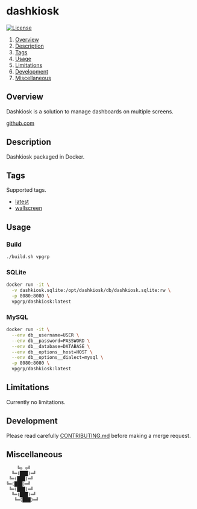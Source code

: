 # dashkiosk

[![License][license-img]][license-href]

1. [Overview](#overview)
2. [Description](#description)
3. [Tags](#tags)
4. [Usage](#usage)
5. [Limitations](#limitations)
6. [Development](#development)
7. [Miscellaneous](#miscellaneous)

## Overview

Dashkiosk is a solution to manage dashboards on multiple screens.

[github.com][overview-href]

## Description

Dashkiosk packaged in Docker.

## Tags

Supported tags.

- [latest](/latest/README.md)
- [wallscreen](/wallscreen/README.md)

## Usage

### Build

```bash
./build.sh vpgrp
```

### SQLite

```bash
docker run -it \
  -v dashkiosk.sqlite:/opt/dashkiosk/db/dashkiosk.sqlite:rw \
  -p 8080:8080 \
  vpgrp/dashkiosk:latest
```

### MySQL

```bash
docker run -it \
  --env db__username=USER \
  --env db__password=PASSWORD \
  --env db__database=DATABASE \
  --env db__options__host=HOST \
  --env db__options__dialect=mysql \
  -p 8080:8080 \
  vpgrp/dashkiosk:latest
```

## Limitations

Currently no limitations.

## Development

Please read carefully [CONTRIBUTING.md][contribute-href]  before making a merge
request.

## Miscellaneous

```
    ╚⊙ ⊙╝
  ╚═(███)═╝
 ╚═(███)═╝
╚═(███)═╝
 ╚═(███)═╝
  ╚═(███)═╝
   ╚═(███)═╝
```

[license-img]: https://img.shields.io/badge/license-Apache-blue.svg
[license-href]: LICENSE
[overview-href]: https://github.com/vincentbernat/dashkiosk
[contribute-href]: CONTRIBUTING.md
